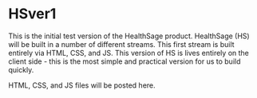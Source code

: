 # HSver1
This is the initial test version of the HealthSage product. HealthSage (HS) will be built in a number of different streams. This first stream is built entirely via HTML, CSS, and JS. This version of HS is lives entirely on the client side - this is the most simple and practical version for us to build quickly.

HTML, CSS, and JS files will be posted here.
